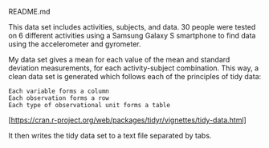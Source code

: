 README.md

This data set includes activities, subjects, and data. 30 people were tested on
6 different activities using a Samsung Galaxy S smartphone to find data using
the accelerometer and gyrometer.

My data set gives a mean for each value of the mean and standard deviation
measurements, for each activity-subject combination. This way, a clean data set
is generated which follows each of the principles of tidy data:

	Each variable forms a column
	Each observation forms a row
	Each type of observational unit forms a table
	
[https://cran.r-project.org/web/packages/tidyr/vignettes/tidy-data.html]

It then writes the tidy data set to a text file separated by tabs.